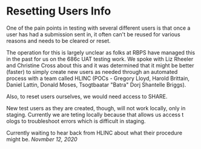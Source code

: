 # Resetting Users Info

One of the pain points in testing with several different users is that once a user has had a submission sent in, it often can't be reused for various reasons and needs to be cleared or reset.

The operation for this is largely unclear as folks at RBPS have managed this in the past for us on the 686c UAT testing work.  We spoke with Liz Rheeler and Christine Cross about this and it was determined that it might be better (faster) to simply create new users as needed through an automated process with a team called HLINC (POCs - Gregory Lloyd, Harold Brittain, Daniel Lattin, Donald Moses, Tsogtbaatar "Batra" Dorj Shantelle Briggs).

Also, to reset users ourselves, we would need access to SHARE.

New test users as they are created, though, will not work locally, only in staging.  Currently we are teting locally because that allows us access t ologs to troubleshoot errors which is difficult in staging.

Currently waiting to hear back from HLINC about what their procedure might be. _Novmber 12, 2020_


